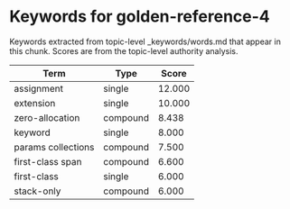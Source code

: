 # Keywords for golden-reference-4

Keywords extracted from topic-level _keywords/words.md that appear in this chunk.
Scores are from the topic-level authority analysis.

| Term | Type | Score |
|------|------|-------|
| assignment | single | 12.000 |
| extension | single | 10.000 |
| zero-allocation | compound | 8.438 |
| keyword | single | 8.000 |
| params collections | compound | 7.500 |
| first-class span | compound | 6.600 |
| first-class | single | 6.000 |
| stack-only | compound | 6.000 |
